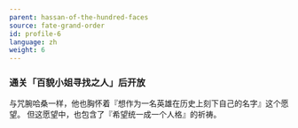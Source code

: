 ```yaml
---
parent: hassan-of-the-hundred-faces
source: fate-grand-order
id: profile-6
language: zh
weight: 6
---
```


### 通关「百貌小姐寻找之人」后开放

与咒腕哈桑一样，他也胸怀着『想作为一名英雄在历史上刻下自己的名字』这个愿望。
但这愿望中，也包含了『希望统一成一个人格』的祈祷。
